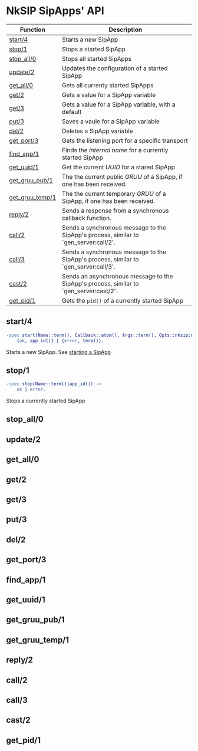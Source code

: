 # NkSIP SipApps' API

Function|Description
---|---
[start/4](#start4)|Starts a new SipApp
[stop/1](#stop1)|Stops a started SipApp
[stop_all/0](#stop_all/0)|Stops all started SipApps
[update/2](#update/2)|Updates the configuration of a started SipApp
[get_all/0](#get_all0)|Gets all currenty started SipApps
[get/2](#get2)|Gets a value for a SipApp variable
[get/3](#get3)|Gets a value for a SipApp variable, with a default
[put/3](#put3)|Saves a vaule for a SipApp variable
[del/2](#del2)|Deletes a SipApp variable
[get_port/3](#get_port3)|Gets the listening port for a specific transport
[find_app/1](#find_app1)|Finds the _internal name_ for a currently started SipApp
[get_uuid/1](#get_uuid/1)|Get the current _UUID_ for a stared SipApp
[get_gruu_pub/1](#get_gruu_pub1)|The the current public _GRUU_ of a SipApp, if one has been received.
[get_gruu_temp/1](#get_gruu_temp1)|The the current temporary _GRUU_ of a SipApp, if one has been received.
[reply/2](#reply/2)|Sends a response from a synchronous callback function.
[call/2](#call2)|Sends a synchronous message to the SipApp's process, similar to `gen_server:call/2'.
[call/3](#call2)|Sends a synchronous message to the SipApp's process, similar to `gen_server:call/3'.
[cast/2](#call2)|Sends an asynchronous message to the SipApp's process, similar to `gen_server:cast/2'.
[get_pid/1](#pid1)|Gets the `pid()` of a currently started SipApp


## start/4
```erlang
-spec start(Name::term(), Callback::atom(), Args::term(), Opts::nksip:optslist()) -> 
	{ok, app_id()} | {error, term()}.
```

Starts a new SipApp. See [starting a SipApp](../guide/start_a_sipapp.md)


## stop/1
```erlang
-spec stop(Name::term()|app_id()) -> 
    ok | error.
```

Stops a currently started SipApp

## stop_all/0


## update/2
## get_all/0
## get/2
## get/3
## put/3
## del/2
## get_port/3
## find_app/1
## get_uuid/1
## get_gruu_pub/1
## get_gruu_temp/1
## reply/2
## call/2
## call/3
## cast/2
## get_pid/1

